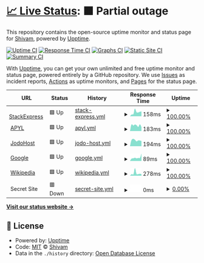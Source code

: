 # [📈 Live Status](https://Shivam.github.io/upptime): <!--live status--> **🟧 Partial outage**

This repository contains the open-source uptime monitor and status page for [Shivam](https://Shivam.github.io/upptime), powered by [Upptime](https://github.com/upptime/upptime).

[![Uptime CI](https://github.com/koj-co/upptime/workflows/Uptime%20CI/badge.svg)](https://github.com/koj-co/upptime/actions?query=workflow%3A%22Uptime+CI%22)
[![Response Time CI](https://github.com/koj-co/upptime/workflows/Response%20Time%20CI/badge.svg)](https://github.com/koj-co/upptime/actions?query=workflow%3A%22Response+Time+CI%22)
[![Graphs CI](https://github.com/koj-co/upptime/workflows/Graphs%20CI/badge.svg)](https://github.com/koj-co/upptime/actions?query=workflow%3A%22Graphs+CI%22)
[![Static Site CI](https://github.com/koj-co/upptime/workflows/Static%20Site%20CI/badge.svg)](https://github.com/koj-co/upptime/actions?query=workflow%3A%22Static+Site+CI%22)
[![Summary CI](https://github.com/koj-co/upptime/workflows/Summary%20CI/badge.svg)](https://github.com/koj-co/upptime/actions?query=workflow%3A%22Summary+CI%22)

With [Upptime](https://upptime.js.org), you can get your own unlimited and free uptime monitor and status page, powered entirely by a GitHub repository. We use [Issues](https://github.com/Shivam/upptime/issues) as incident reports, [Actions](https://github.com/Shivam/upptime/actions) as uptime monitors, and [Pages](https://Shivam.github.io/upptime) for the status page.

<!--start: status pages-->
<!-- This summary is generated by Upptime (https://github.com/upptime/upptime) -->
<!-- Do not edit this manually, your changes will be overwritten -->
<!-- prettier-ignore -->
| URL | Status | History | Response Time | Uptime |
| --- | ------ | ------- | ------------- | ------ |
| <img alt="" src="https://icons.duckduckgo.com/ip3/stackexpress-shivam.github.io.ico" height="13"> [StackExpress](https://stackexpress-shivam.github.io/upptime/) | 🟩 Up | [stack-express.yml](https://github.com/stackexpress-shivam/upptime/commits/HEAD/history/stack-express.yml) | <details><summary><img alt="Response time graph" src="./graphs/stack-express/response-time-week.png" height="20"> 158ms</summary><br><a href="https://uptime.beta.opspi.com/history/stack-express"><img alt="Response time 218" src="https://img.shields.io/endpoint?url=https%3A%2F%2Fraw.githubusercontent.com%2Fstackexpress-shivam%2Fupptime%2FHEAD%2Fapi%2Fstack-express%2Fresponse-time.json"></a><br><a href="https://uptime.beta.opspi.com/history/stack-express"><img alt="24-hour response time 188" src="https://img.shields.io/endpoint?url=https%3A%2F%2Fraw.githubusercontent.com%2Fstackexpress-shivam%2Fupptime%2FHEAD%2Fapi%2Fstack-express%2Fresponse-time-day.json"></a><br><a href="https://uptime.beta.opspi.com/history/stack-express"><img alt="7-day response time 158" src="https://img.shields.io/endpoint?url=https%3A%2F%2Fraw.githubusercontent.com%2Fstackexpress-shivam%2Fupptime%2FHEAD%2Fapi%2Fstack-express%2Fresponse-time-week.json"></a><br><a href="https://uptime.beta.opspi.com/history/stack-express"><img alt="30-day response time 172" src="https://img.shields.io/endpoint?url=https%3A%2F%2Fraw.githubusercontent.com%2Fstackexpress-shivam%2Fupptime%2FHEAD%2Fapi%2Fstack-express%2Fresponse-time-month.json"></a><br><a href="https://uptime.beta.opspi.com/history/stack-express"><img alt="1-year response time 217" src="https://img.shields.io/endpoint?url=https%3A%2F%2Fraw.githubusercontent.com%2Fstackexpress-shivam%2Fupptime%2FHEAD%2Fapi%2Fstack-express%2Fresponse-time-year.json"></a></details> | <details><summary><a href="https://uptime.beta.opspi.com/history/stack-express">100.00%</a></summary><a href="https://uptime.beta.opspi.com/history/stack-express"><img alt="All-time uptime 99.91%" src="https://img.shields.io/endpoint?url=https%3A%2F%2Fraw.githubusercontent.com%2Fstackexpress-shivam%2Fupptime%2FHEAD%2Fapi%2Fstack-express%2Fuptime.json"></a><br><a href="https://uptime.beta.opspi.com/history/stack-express"><img alt="24-hour uptime 100.00%" src="https://img.shields.io/endpoint?url=https%3A%2F%2Fraw.githubusercontent.com%2Fstackexpress-shivam%2Fupptime%2FHEAD%2Fapi%2Fstack-express%2Fuptime-day.json"></a><br><a href="https://uptime.beta.opspi.com/history/stack-express"><img alt="7-day uptime 100.00%" src="https://img.shields.io/endpoint?url=https%3A%2F%2Fraw.githubusercontent.com%2Fstackexpress-shivam%2Fupptime%2FHEAD%2Fapi%2Fstack-express%2Fuptime-week.json"></a><br><a href="https://uptime.beta.opspi.com/history/stack-express"><img alt="30-day uptime 100.00%" src="https://img.shields.io/endpoint?url=https%3A%2F%2Fraw.githubusercontent.com%2Fstackexpress-shivam%2Fupptime%2FHEAD%2Fapi%2Fstack-express%2Fuptime-month.json"></a><br><a href="https://uptime.beta.opspi.com/history/stack-express"><img alt="1-year uptime 100.00%" src="https://img.shields.io/endpoint?url=https%3A%2F%2Fraw.githubusercontent.com%2Fstackexpress-shivam%2Fupptime%2FHEAD%2Fapi%2Fstack-express%2Fuptime-year.json"></a></details>
| <img alt="" src="https://icons.duckduckgo.com/ip3/apyl.com.ico" height="13"> [APYL](https://apyl.com) | 🟩 Up | [apyl.yml](https://github.com/stackexpress-shivam/upptime/commits/HEAD/history/apyl.yml) | <details><summary><img alt="Response time graph" src="./graphs/apyl/response-time-week.png" height="20"> 183ms</summary><br><a href="https://uptime.beta.opspi.com/history/apyl"><img alt="Response time 410" src="https://img.shields.io/endpoint?url=https%3A%2F%2Fraw.githubusercontent.com%2Fstackexpress-shivam%2Fupptime%2FHEAD%2Fapi%2Fapyl%2Fresponse-time.json"></a><br><a href="https://uptime.beta.opspi.com/history/apyl"><img alt="24-hour response time 130" src="https://img.shields.io/endpoint?url=https%3A%2F%2Fraw.githubusercontent.com%2Fstackexpress-shivam%2Fupptime%2FHEAD%2Fapi%2Fapyl%2Fresponse-time-day.json"></a><br><a href="https://uptime.beta.opspi.com/history/apyl"><img alt="7-day response time 183" src="https://img.shields.io/endpoint?url=https%3A%2F%2Fraw.githubusercontent.com%2Fstackexpress-shivam%2Fupptime%2FHEAD%2Fapi%2Fapyl%2Fresponse-time-week.json"></a><br><a href="https://uptime.beta.opspi.com/history/apyl"><img alt="30-day response time 299" src="https://img.shields.io/endpoint?url=https%3A%2F%2Fraw.githubusercontent.com%2Fstackexpress-shivam%2Fupptime%2FHEAD%2Fapi%2Fapyl%2Fresponse-time-month.json"></a><br><a href="https://uptime.beta.opspi.com/history/apyl"><img alt="1-year response time 496" src="https://img.shields.io/endpoint?url=https%3A%2F%2Fraw.githubusercontent.com%2Fstackexpress-shivam%2Fupptime%2FHEAD%2Fapi%2Fapyl%2Fresponse-time-year.json"></a></details> | <details><summary><a href="https://uptime.beta.opspi.com/history/apyl">100.00%</a></summary><a href="https://uptime.beta.opspi.com/history/apyl"><img alt="All-time uptime 99.87%" src="https://img.shields.io/endpoint?url=https%3A%2F%2Fraw.githubusercontent.com%2Fstackexpress-shivam%2Fupptime%2FHEAD%2Fapi%2Fapyl%2Fuptime.json"></a><br><a href="https://uptime.beta.opspi.com/history/apyl"><img alt="24-hour uptime 100.00%" src="https://img.shields.io/endpoint?url=https%3A%2F%2Fraw.githubusercontent.com%2Fstackexpress-shivam%2Fupptime%2FHEAD%2Fapi%2Fapyl%2Fuptime-day.json"></a><br><a href="https://uptime.beta.opspi.com/history/apyl"><img alt="7-day uptime 100.00%" src="https://img.shields.io/endpoint?url=https%3A%2F%2Fraw.githubusercontent.com%2Fstackexpress-shivam%2Fupptime%2FHEAD%2Fapi%2Fapyl%2Fuptime-week.json"></a><br><a href="https://uptime.beta.opspi.com/history/apyl"><img alt="30-day uptime 100.00%" src="https://img.shields.io/endpoint?url=https%3A%2F%2Fraw.githubusercontent.com%2Fstackexpress-shivam%2Fupptime%2FHEAD%2Fapi%2Fapyl%2Fuptime-month.json"></a><br><a href="https://uptime.beta.opspi.com/history/apyl"><img alt="1-year uptime 99.70%" src="https://img.shields.io/endpoint?url=https%3A%2F%2Fraw.githubusercontent.com%2Fstackexpress-shivam%2Fupptime%2FHEAD%2Fapi%2Fapyl%2Fuptime-year.json"></a></details>
| <img alt="" src="https://icons.duckduckgo.com/ip3/www.jodohost.com.ico" height="13"> [JodoHost](https://www.jodohost.com) | 🟩 Up | [jodo-host.yml](https://github.com/stackexpress-shivam/upptime/commits/HEAD/history/jodo-host.yml) | <details><summary><img alt="Response time graph" src="./graphs/jodo-host/response-time-week.png" height="20"> 194ms</summary><br><a href="https://uptime.beta.opspi.com/history/jodo-host"><img alt="Response time 564" src="https://img.shields.io/endpoint?url=https%3A%2F%2Fraw.githubusercontent.com%2Fstackexpress-shivam%2Fupptime%2FHEAD%2Fapi%2Fjodo-host%2Fresponse-time.json"></a><br><a href="https://uptime.beta.opspi.com/history/jodo-host"><img alt="24-hour response time 170" src="https://img.shields.io/endpoint?url=https%3A%2F%2Fraw.githubusercontent.com%2Fstackexpress-shivam%2Fupptime%2FHEAD%2Fapi%2Fjodo-host%2Fresponse-time-day.json"></a><br><a href="https://uptime.beta.opspi.com/history/jodo-host"><img alt="7-day response time 194" src="https://img.shields.io/endpoint?url=https%3A%2F%2Fraw.githubusercontent.com%2Fstackexpress-shivam%2Fupptime%2FHEAD%2Fapi%2Fjodo-host%2Fresponse-time-week.json"></a><br><a href="https://uptime.beta.opspi.com/history/jodo-host"><img alt="30-day response time 762" src="https://img.shields.io/endpoint?url=https%3A%2F%2Fraw.githubusercontent.com%2Fstackexpress-shivam%2Fupptime%2FHEAD%2Fapi%2Fjodo-host%2Fresponse-time-month.json"></a><br><a href="https://uptime.beta.opspi.com/history/jodo-host"><img alt="1-year response time 579" src="https://img.shields.io/endpoint?url=https%3A%2F%2Fraw.githubusercontent.com%2Fstackexpress-shivam%2Fupptime%2FHEAD%2Fapi%2Fjodo-host%2Fresponse-time-year.json"></a></details> | <details><summary><a href="https://uptime.beta.opspi.com/history/jodo-host">100.00%</a></summary><a href="https://uptime.beta.opspi.com/history/jodo-host"><img alt="All-time uptime 99.86%" src="https://img.shields.io/endpoint?url=https%3A%2F%2Fraw.githubusercontent.com%2Fstackexpress-shivam%2Fupptime%2FHEAD%2Fapi%2Fjodo-host%2Fuptime.json"></a><br><a href="https://uptime.beta.opspi.com/history/jodo-host"><img alt="24-hour uptime 100.00%" src="https://img.shields.io/endpoint?url=https%3A%2F%2Fraw.githubusercontent.com%2Fstackexpress-shivam%2Fupptime%2FHEAD%2Fapi%2Fjodo-host%2Fuptime-day.json"></a><br><a href="https://uptime.beta.opspi.com/history/jodo-host"><img alt="7-day uptime 100.00%" src="https://img.shields.io/endpoint?url=https%3A%2F%2Fraw.githubusercontent.com%2Fstackexpress-shivam%2Fupptime%2FHEAD%2Fapi%2Fjodo-host%2Fuptime-week.json"></a><br><a href="https://uptime.beta.opspi.com/history/jodo-host"><img alt="30-day uptime 99.91%" src="https://img.shields.io/endpoint?url=https%3A%2F%2Fraw.githubusercontent.com%2Fstackexpress-shivam%2Fupptime%2FHEAD%2Fapi%2Fjodo-host%2Fuptime-month.json"></a><br><a href="https://uptime.beta.opspi.com/history/jodo-host"><img alt="1-year uptime 99.68%" src="https://img.shields.io/endpoint?url=https%3A%2F%2Fraw.githubusercontent.com%2Fstackexpress-shivam%2Fupptime%2FHEAD%2Fapi%2Fjodo-host%2Fuptime-year.json"></a></details>
| <img alt="" src="https://icons.duckduckgo.com/ip3/www.google.com.ico" height="13"> [Google](https://www.google.com) | 🟩 Up | [google.yml](https://github.com/stackexpress-shivam/upptime/commits/HEAD/history/google.yml) | <details><summary><img alt="Response time graph" src="./graphs/google/response-time-week.png" height="20"> 89ms</summary><br><a href="https://uptime.beta.opspi.com/history/google"><img alt="Response time 110" src="https://img.shields.io/endpoint?url=https%3A%2F%2Fraw.githubusercontent.com%2Fstackexpress-shivam%2Fupptime%2FHEAD%2Fapi%2Fgoogle%2Fresponse-time.json"></a><br><a href="https://uptime.beta.opspi.com/history/google"><img alt="24-hour response time 193" src="https://img.shields.io/endpoint?url=https%3A%2F%2Fraw.githubusercontent.com%2Fstackexpress-shivam%2Fupptime%2FHEAD%2Fapi%2Fgoogle%2Fresponse-time-day.json"></a><br><a href="https://uptime.beta.opspi.com/history/google"><img alt="7-day response time 89" src="https://img.shields.io/endpoint?url=https%3A%2F%2Fraw.githubusercontent.com%2Fstackexpress-shivam%2Fupptime%2FHEAD%2Fapi%2Fgoogle%2Fresponse-time-week.json"></a><br><a href="https://uptime.beta.opspi.com/history/google"><img alt="30-day response time 90" src="https://img.shields.io/endpoint?url=https%3A%2F%2Fraw.githubusercontent.com%2Fstackexpress-shivam%2Fupptime%2FHEAD%2Fapi%2Fgoogle%2Fresponse-time-month.json"></a><br><a href="https://uptime.beta.opspi.com/history/google"><img alt="1-year response time 111" src="https://img.shields.io/endpoint?url=https%3A%2F%2Fraw.githubusercontent.com%2Fstackexpress-shivam%2Fupptime%2FHEAD%2Fapi%2Fgoogle%2Fresponse-time-year.json"></a></details> | <details><summary><a href="https://uptime.beta.opspi.com/history/google">100.00%</a></summary><a href="https://uptime.beta.opspi.com/history/google"><img alt="All-time uptime 100.00%" src="https://img.shields.io/endpoint?url=https%3A%2F%2Fraw.githubusercontent.com%2Fstackexpress-shivam%2Fupptime%2FHEAD%2Fapi%2Fgoogle%2Fuptime.json"></a><br><a href="https://uptime.beta.opspi.com/history/google"><img alt="24-hour uptime 100.00%" src="https://img.shields.io/endpoint?url=https%3A%2F%2Fraw.githubusercontent.com%2Fstackexpress-shivam%2Fupptime%2FHEAD%2Fapi%2Fgoogle%2Fuptime-day.json"></a><br><a href="https://uptime.beta.opspi.com/history/google"><img alt="7-day uptime 100.00%" src="https://img.shields.io/endpoint?url=https%3A%2F%2Fraw.githubusercontent.com%2Fstackexpress-shivam%2Fupptime%2FHEAD%2Fapi%2Fgoogle%2Fuptime-week.json"></a><br><a href="https://uptime.beta.opspi.com/history/google"><img alt="30-day uptime 100.00%" src="https://img.shields.io/endpoint?url=https%3A%2F%2Fraw.githubusercontent.com%2Fstackexpress-shivam%2Fupptime%2FHEAD%2Fapi%2Fgoogle%2Fuptime-month.json"></a><br><a href="https://uptime.beta.opspi.com/history/google"><img alt="1-year uptime 100.00%" src="https://img.shields.io/endpoint?url=https%3A%2F%2Fraw.githubusercontent.com%2Fstackexpress-shivam%2Fupptime%2FHEAD%2Fapi%2Fgoogle%2Fuptime-year.json"></a></details>
| <img alt="" src="https://icons.duckduckgo.com/ip3/en.wikipedia.org.ico" height="13"> [Wikipedia](https://en.wikipedia.org) | 🟩 Up | [wikipedia.yml](https://github.com/stackexpress-shivam/upptime/commits/HEAD/history/wikipedia.yml) | <details><summary><img alt="Response time graph" src="./graphs/wikipedia/response-time-week.png" height="20"> 278ms</summary><br><a href="https://uptime.beta.opspi.com/history/wikipedia"><img alt="Response time 209" src="https://img.shields.io/endpoint?url=https%3A%2F%2Fraw.githubusercontent.com%2Fstackexpress-shivam%2Fupptime%2FHEAD%2Fapi%2Fwikipedia%2Fresponse-time.json"></a><br><a href="https://uptime.beta.opspi.com/history/wikipedia"><img alt="24-hour response time 182" src="https://img.shields.io/endpoint?url=https%3A%2F%2Fraw.githubusercontent.com%2Fstackexpress-shivam%2Fupptime%2FHEAD%2Fapi%2Fwikipedia%2Fresponse-time-day.json"></a><br><a href="https://uptime.beta.opspi.com/history/wikipedia"><img alt="7-day response time 278" src="https://img.shields.io/endpoint?url=https%3A%2F%2Fraw.githubusercontent.com%2Fstackexpress-shivam%2Fupptime%2FHEAD%2Fapi%2Fwikipedia%2Fresponse-time-week.json"></a><br><a href="https://uptime.beta.opspi.com/history/wikipedia"><img alt="30-day response time 212" src="https://img.shields.io/endpoint?url=https%3A%2F%2Fraw.githubusercontent.com%2Fstackexpress-shivam%2Fupptime%2FHEAD%2Fapi%2Fwikipedia%2Fresponse-time-month.json"></a><br><a href="https://uptime.beta.opspi.com/history/wikipedia"><img alt="1-year response time 211" src="https://img.shields.io/endpoint?url=https%3A%2F%2Fraw.githubusercontent.com%2Fstackexpress-shivam%2Fupptime%2FHEAD%2Fapi%2Fwikipedia%2Fresponse-time-year.json"></a></details> | <details><summary><a href="https://uptime.beta.opspi.com/history/wikipedia">100.00%</a></summary><a href="https://uptime.beta.opspi.com/history/wikipedia"><img alt="All-time uptime 100.00%" src="https://img.shields.io/endpoint?url=https%3A%2F%2Fraw.githubusercontent.com%2Fstackexpress-shivam%2Fupptime%2FHEAD%2Fapi%2Fwikipedia%2Fuptime.json"></a><br><a href="https://uptime.beta.opspi.com/history/wikipedia"><img alt="24-hour uptime 100.00%" src="https://img.shields.io/endpoint?url=https%3A%2F%2Fraw.githubusercontent.com%2Fstackexpress-shivam%2Fupptime%2FHEAD%2Fapi%2Fwikipedia%2Fuptime-day.json"></a><br><a href="https://uptime.beta.opspi.com/history/wikipedia"><img alt="7-day uptime 100.00%" src="https://img.shields.io/endpoint?url=https%3A%2F%2Fraw.githubusercontent.com%2Fstackexpress-shivam%2Fupptime%2FHEAD%2Fapi%2Fwikipedia%2Fuptime-week.json"></a><br><a href="https://uptime.beta.opspi.com/history/wikipedia"><img alt="30-day uptime 100.00%" src="https://img.shields.io/endpoint?url=https%3A%2F%2Fraw.githubusercontent.com%2Fstackexpress-shivam%2Fupptime%2FHEAD%2Fapi%2Fwikipedia%2Fuptime-month.json"></a><br><a href="https://uptime.beta.opspi.com/history/wikipedia"><img alt="1-year uptime 100.00%" src="https://img.shields.io/endpoint?url=https%3A%2F%2Fraw.githubusercontent.com%2Fstackexpress-shivam%2Fupptime%2FHEAD%2Fapi%2Fwikipedia%2Fuptime-year.json"></a></details>
| <img alt="" src="https://icons.duckduckgo.com/ip3/null.ico" height="13"> Secret Site | 🟥 Down | [secret-site.yml](https://github.com/stackexpress-shivam/upptime/commits/HEAD/history/secret-site.yml) | <details><summary><img alt="Response time graph" src="./graphs/secret-site/response-time-week.png" height="20"> 0ms</summary><br><a href="https://uptime.beta.opspi.com/history/secret-site"><img alt="Response time 0" src="https://img.shields.io/endpoint?url=https%3A%2F%2Fraw.githubusercontent.com%2Fstackexpress-shivam%2Fupptime%2FHEAD%2Fapi%2Fsecret-site%2Fresponse-time.json"></a><br><a href="https://uptime.beta.opspi.com/history/secret-site"><img alt="24-hour response time 0" src="https://img.shields.io/endpoint?url=https%3A%2F%2Fraw.githubusercontent.com%2Fstackexpress-shivam%2Fupptime%2FHEAD%2Fapi%2Fsecret-site%2Fresponse-time-day.json"></a><br><a href="https://uptime.beta.opspi.com/history/secret-site"><img alt="7-day response time 0" src="https://img.shields.io/endpoint?url=https%3A%2F%2Fraw.githubusercontent.com%2Fstackexpress-shivam%2Fupptime%2FHEAD%2Fapi%2Fsecret-site%2Fresponse-time-week.json"></a><br><a href="https://uptime.beta.opspi.com/history/secret-site"><img alt="30-day response time 0" src="https://img.shields.io/endpoint?url=https%3A%2F%2Fraw.githubusercontent.com%2Fstackexpress-shivam%2Fupptime%2FHEAD%2Fapi%2Fsecret-site%2Fresponse-time-month.json"></a><br><a href="https://uptime.beta.opspi.com/history/secret-site"><img alt="1-year response time 0" src="https://img.shields.io/endpoint?url=https%3A%2F%2Fraw.githubusercontent.com%2Fstackexpress-shivam%2Fupptime%2FHEAD%2Fapi%2Fsecret-site%2Fresponse-time-year.json"></a></details> | <details><summary><a href="https://uptime.beta.opspi.com/history/secret-site">0.00%</a></summary><a href="https://uptime.beta.opspi.com/history/secret-site"><img alt="All-time uptime 10.54%" src="https://img.shields.io/endpoint?url=https%3A%2F%2Fraw.githubusercontent.com%2Fstackexpress-shivam%2Fupptime%2FHEAD%2Fapi%2Fsecret-site%2Fuptime.json"></a><br><a href="https://uptime.beta.opspi.com/history/secret-site"><img alt="24-hour uptime 0.00%" src="https://img.shields.io/endpoint?url=https%3A%2F%2Fraw.githubusercontent.com%2Fstackexpress-shivam%2Fupptime%2FHEAD%2Fapi%2Fsecret-site%2Fuptime-day.json"></a><br><a href="https://uptime.beta.opspi.com/history/secret-site"><img alt="7-day uptime 0.00%" src="https://img.shields.io/endpoint?url=https%3A%2F%2Fraw.githubusercontent.com%2Fstackexpress-shivam%2Fupptime%2FHEAD%2Fapi%2Fsecret-site%2Fuptime-week.json"></a><br><a href="https://uptime.beta.opspi.com/history/secret-site"><img alt="30-day uptime 0.00%" src="https://img.shields.io/endpoint?url=https%3A%2F%2Fraw.githubusercontent.com%2Fstackexpress-shivam%2Fupptime%2FHEAD%2Fapi%2Fsecret-site%2Fuptime-month.json"></a><br><a href="https://uptime.beta.opspi.com/history/secret-site"><img alt="1-year uptime 0.00%" src="https://img.shields.io/endpoint?url=https%3A%2F%2Fraw.githubusercontent.com%2Fstackexpress-shivam%2Fupptime%2FHEAD%2Fapi%2Fsecret-site%2Fuptime-year.json"></a></details>

<!--end: status pages-->

[**Visit our status website →**](https://Shivam.github.io/upptime)

## 📄 License

- Powered by: [Upptime](https://github.com/upptime/upptime)
- Code: [MIT](./LICENSE) © [Shivam](https://Shivam.github.io/upptime)
- Data in the `./history` directory: [Open Database License](https://opendatacommons.org/licenses/odbl/1-0/)
